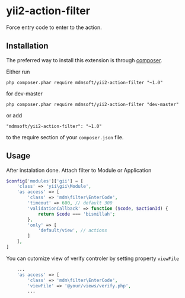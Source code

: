 yii2-action-filter
==================

Force entry code to enter to the action.

Installation
------------

The preferred way to install this extension is through [composer](http://getcomposer.org/download/).

Either run

```
php composer.phar require mdmsoft/yii2-action-filter "~1.0"
```

for dev-master

```
php composer.phar require mdmsoft/yii2-action-filter "dev-master"
```

or add

```
"mdmsoft/yii2-action-filter": "~1.0"
```

to the require section of your `composer.json` file.


Usage
-----

After instalation done. Attach filter to Module or Application

```php
$config['modules']['gii'] = [
    'class' => 'yii\gii\Module',    
    'as access' => [
        'class' => 'mdm\filter\EnterCode',
        'timeout' => 600, // default 300
        'validationCallback' => function ($code, $actionId) {
            return $code === 'bismillah';
        },
        'only' => [
            'default/view', // actions
        ]
    ],
]
```

You can cutomize view of verify controler by setting property `viewFile`

```php
    ...
    'as access' => [
        'class' => 'mdm\filter\EnterCode',
        'viewFile' => '@your/views/verify.php',
        ...

```
